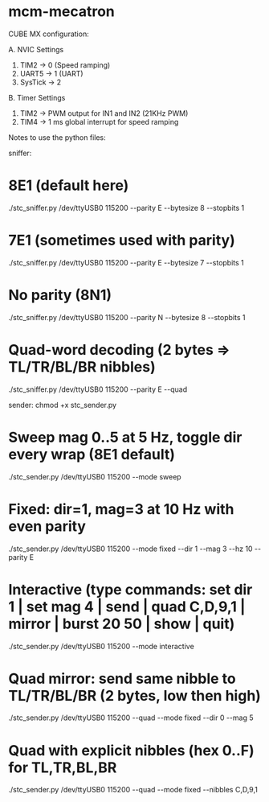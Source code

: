 # mcm-mecatron

CUBE MX configuration:

A. NVIC Settings

1. TIM2 -> 0 (Speed ramping)
2. UART5 -> 1 (UART)
3. SysTick -> 2

B. Timer Settings

1. TIM2 -> PWM output for IN1 and IN2 (21KHz PWM)
2. TIM4 -> 1 ms global interrupt for speed ramping



Notes to use the python files:

sniffer:

# 8E1 (default here)
./stc_sniffer.py /dev/ttyUSB0 115200 --parity E --bytesize 8 --stopbits 1

# 7E1 (sometimes used with parity)
./stc_sniffer.py /dev/ttyUSB0 115200 --parity E --bytesize 7 --stopbits 1

# No parity (8N1)
./stc_sniffer.py /dev/ttyUSB0 115200 --parity N --bytesize 8 --stopbits 1

# Quad-word decoding (2 bytes => TL/TR/BL/BR nibbles)
./stc_sniffer.py /dev/ttyUSB0 115200 --parity E --quad


sender:
chmod +x stc_sender.py

# Sweep mag 0..5 at 5 Hz, toggle dir every wrap (8E1 default)
./stc_sender.py /dev/ttyUSB0 115200 --mode sweep

# Fixed: dir=1, mag=3 at 10 Hz with even parity
./stc_sender.py /dev/ttyUSB0 115200 --mode fixed --dir 1 --mag 3 --hz 10 --parity E

# Interactive (type commands: set dir 1 | set mag 4 | send | quad C,D,9,1 | mirror | burst 20 50 | show | quit)
./stc_sender.py /dev/ttyUSB0 115200 --mode interactive

# Quad mirror: send same nibble to TL/TR/BL/BR (2 bytes, low then high)
./stc_sender.py /dev/ttyUSB0 115200 --quad --mode fixed --dir 0 --mag 5

# Quad with explicit nibbles (hex 0..F) for TL,TR,BL,BR
./stc_sender.py /dev/ttyUSB0 115200 --quad --mode fixed --nibbles C,D,9,1
